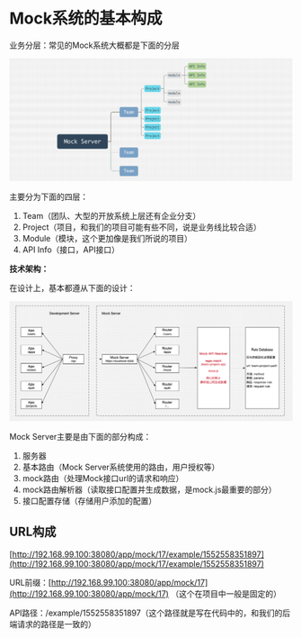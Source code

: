 # Mock系统的基本构成

业务分层：常见的Mock系统大概都是下面的分层

![](../assets/mock-server-comps.png)

主要分为下面的四层：

1. Team（团队、大型的开放系统上层还有企业分支）
2. Project（项目，和我们的项目可能有些不同，说是业务线比较合适）
3. Module（模块，这个更加像是我们所说的项目）
4. API Info（接口，API接口）



**技术架构：**

在设计上，基本都遵从下面的设计：

![](../assets/mock-system.png)

Mock Server主要是由下面的部分构成：

1. 服务器
2. 基本路由（Mock Server系统使用的路由，用户授权等）
3. mock路由（处理Mock接口url的请求和响应）
4. mock路由解析器（读取接口配置并生成数据，是mock.js最重要的部分）
5. 接口配置存储（存储用户添加的配置）

## URL构成

[http://192.168.99.100:38080/app/mock/17/example/1552558351897](http://192.168.99.100:38080/app/mock/17/example/1552558351897)

URL前缀：[http://192.168.99.100:38080/app/mock/17](http://192.168.99.100:38080/app/mock/17) （这个在项目中一般是固定的）

API路径：/example/1552558351897（这个路径就是写在代码中的，和我们的后端请求的路径是一致的）

